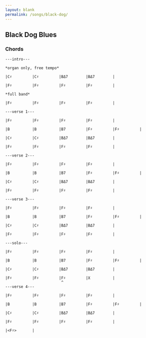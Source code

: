 ```yaml
---
layout: blank
permalink: /songs/black-dog/
---
```


Black Dog Blues
---------------

### Chords ###

    ---intro---

    *organ only, free tempo*

    |C♯         |C♯         |BΔ7        |BΔ7        |

    |F♯         |F♯         |F♯         |F♯         |

    *full band*

    |F♯         |F♯         |F♯         |F♯         |

    ---verse 1---

    |F♯         |F♯         |F♯         |F♯         |

    |B          |B          |B7         |F♯         |F♯         |

    |C♯         |C♯         |BΔ7        |BΔ7        |

    |F♯         |F♯         |F♯         |F♯         |

    ---verse 2---

    |F♯         |F♯         |F♯         |F♯         |

    |B          |B          |B7         |F♯         |F♯         |

    |C♯         |C♯         |BΔ7        |BΔ7        |

    |F♯         |F♯         |F♯         |F♯         |

    ---verse 3---

    |F♯         |F♯         |F♯         |F♯         |

    |B          |B          |B7         |F♯         |F♯         |

    |C♯         |C♯         |BΔ7        |BΔ7        |

    |F♯         |F♯         |F♯         |F♯         |

    ---solo---

    |F♯         |F♯         |F♯         |F♯         |

    |B          |B          |B7         |F♯         |F♯         |

    |C♯         |C♯         |BΔ7        |BΔ7        |

    |F♯         |F♯         |F♯         |X          |
                             ^
    ---verse 4---

    |F♯         |F♯         |F♯         |F♯         |

    |B          |B          |B7         |F♯         |F♯         |

    |C♯         |C♯         |BΔ7        |BΔ7        |

    |F♯         |F♯         |F♯         |F♯         |

    |<F♯>       |
